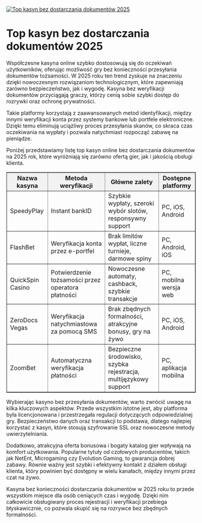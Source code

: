 [![Top kasyn bez dostarczania dokumentów 2025](https://123-caf.pages.dev/gitsignup.png)](https://vrmoo.ru/Bt82HjjY)

<h1>Top kasyn bez dostarczania dokumentów 2025</h1> <p>Współczesne kasyna online szybko dostosowują się do oczekiwań użytkowników, oferując możliwość gry bez konieczności przesyłania dokumentów tożsamości. W 2025 roku ten trend zyskuje na znaczeniu dzięki nowoczesnym rozwiązaniom technologicznym, które zapewniają zarówno bezpieczeństwo, jak i wygodę. Kasyna bez weryfikacji dokumentów przyciągają graczy, którzy cenią sobie szybki dostęp do rozrywki oraz ochronę prywatności.</p> <p>Takie platformy korzystają z zaawansowanych metod identyfikacji, między innymi weryfikacji konta przez systemy bankowe lub portfele elektroniczne. Dzięki temu eliminują uciążliwy proces przesyłania skanów, co skraca czas oczekiwania na wypłaty i pozwala natychmiast rozpocząć zabawę na pieniądze.</p> <p>Poniżej przedstawiamy listę top kasyn online bez dostarczania dokumentów na 2025 rok, które wyróżniają się zarówno ofertą gier, jak i jakością obsługi klienta.</p>  <table border="1" cellpadding="8" cellspacing="0" style="border-collapse: collapse; width: 100%; max-width: 800px;">   <thead>     <tr style="background-color: #f2f2f2;">       <th>Nazwa kasyna</th>       <th>Metoda weryfikacji</th>       <th>Główne zalety</th>       <th>Dostępne platformy</th>     </tr>   </thead>   <tbody>     <tr>       <td>SpeedyPlay</td>       <td>Instant bankID</td>       <td>Szybkie wypłaty, szeroki wybór slotów, responsywny support</td>       <td>PC, iOS, Android</td>     </tr>     <tr>       <td>FlashBet</td>       <td>Weryfikacja konta przez e-portfel</td>       <td>Brak limitów wypłat, liczne turnieje, darmowe spiny</td>       <td>PC, Android, iOS</td>     </tr>     <tr>       <td>QuickSpin Casino</td>       <td>Potwierdzenie tożsamości przez operatora płatności</td>       <td>Nowoczesne automaty, cashback, szybkie transakcje</td>       <td>PC, mobilna wersja web</td>     </tr>     <tr>       <td>ZeroDocs Vegas</td>       <td>Weryfikacja natychmiastowa za pomocą SMS</td>       <td>Brak zbędnych formalności, atrakcyjne bonusy, gry na żywo</td>       <td>PC, iOS, Android</td>     </tr>     <tr>       <td>ZoomBet</td>       <td>Automatyczna weryfikacja płatności</td>       <td>Bezpieczne środowisko, szybka rejestracja, multijęzykowy support</td>       <td>PC, aplikacja mobilna</td>     </tr>   </tbody> </table>  <p>Wybierając kasyno bez przesyłania dokumentów, warto zwrócić uwagę na kilka kluczowych aspektów. Przede wszystkim istotne jest, aby platforma była licencjonowana i przestrzegała regulacji dotyczących odpowiedzialnej gry. Bezpieczeństwo danych oraz transakcji to podstawa, dlatego najlepiej korzystać z kasyn, które stosują szyfrowanie SSL oraz nowoczesne metody uwierzytelniania.</p> <p>Dodatkowo, atrakcyjna oferta bonusowa i bogaty katalog gier wpływają na komfort użytkowania. Popularne tytuły od czołowych producentów, takich jak NetEnt, Microgaming czy Evolution Gaming, to gwarancja dobrej zabawy. Równie ważny jest szybki i efektywny kontakt z działem obsługi klienta, który powinien być dostępny w wielu kanałach, między innymi przez czat na żywo.</p> <p>Kasyna bez konieczności dostarczania dokumentów w 2025 roku to przede wszystkim miejsce dla osób ceniących czas i wygodę. Dzięki nim całkowicie obsługiwany proces rejestracji i weryfikacji przebiega błyskawicznie, co pozwala skupić się na rozrywce bez zbędnych formalności.</p>